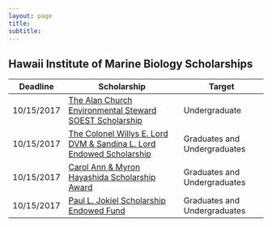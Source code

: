 ```yaml
---
layout: page
title: 
subtitle: 
---
```


Hawaii Institute of Marine Biology Scholarships
-------------------------------------


| Deadline						         | Scholarship | Target |
| ---------- | -----------------------------------------------  | --------------------------------- |
| 10/15/2017    | [The Alan Church Environmental Steward SOEST Scholarship](details/alan_church) | Undergraduate |
| 10/15/2017   | [The Colonel Willys E. Lord DVM & Sandina L. Lord Endowed Scholarship](details/lord)	 | Graduates and Undergraduates |
| 10/15/2017 | [Carol Ann & Myron Hayashida Scholarship Award](details/hayashida) | Graduates and Undergraduates |
| 10/15/2017 | [Paul L. Jokiel Scholarship Endowed Fund](details/jokiel) | Graduates and Undergraduates |



